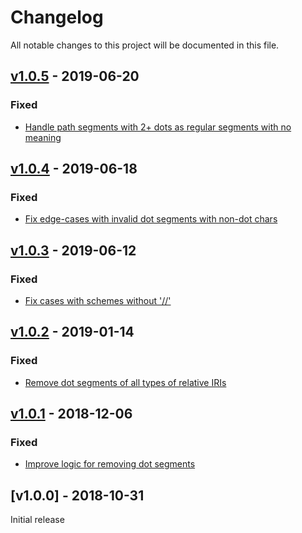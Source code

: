 # Changelog
All notable changes to this project will be documented in this file.

<a name="v1.0.5"></a>
## [v1.0.5](https://github.com/rubensworks/relative-to-absolute-iri.js/compare/v1.0.4...v1.0.5) - 2019-06-20

### Fixed
* [Handle path segments with 2+ dots as regular segments with no meaning](https://github.com/rubensworks/relative-to-absolute-iri.js/commit/5c42ec1b8a350ae5632ee9c556f173b2f7a4e190)

<a name="v1.0.4"></a>
## [v1.0.4](https://github.com/rubensworks/relative-to-absolute-iri.js/compare/v1.0.3...v1.0.4) - 2019-06-18

### Fixed
* [Fix edge-cases with invalid dot segments with non-dot chars](https://github.com/rubensworks/relative-to-absolute-iri.js/commit/391a438ca4a290829ee6696535ef793d1b8078c4)

<a name="v1.0.3"></a>
## [v1.0.3](https://github.com/rubensworks/relative-to-absolute-iri.js/compare/v1.0.2...v1.0.3) - 2019-06-12

### Fixed
* [Fix cases with schemes without '//'](https://github.com/rubensworks/relative-to-absolute-iri.js/commit/731f470e3debbcad70a9b61510cfe44ae597af4c)

<a name="v1.0.2"></a>
## [v1.0.2](https://github.com/rubensworks/relative-to-absolute-iri.js/compare/v1.0.1...v1.0.2) - 2019-01-14

### Fixed
* [Remove dot segments of all types of relative IRIs](https://github.com/rubensworks/relative-to-absolute-iri.js/commit/2418772e30d8af372543ac5cbe506e83fde25aff)

<a name="v1.0.1"></a>
## [v1.0.1](https://github.com/rubensworks/relative-to-absolute-iri.js/compare/v1.0.0...v1.0.1) - 2018-12-06

### Fixed
* [Improve logic for removing dot segments](https://github.com/rubensworks/relative-to-absolute-iri.js/commit/cfb8f8b593672577d258978dce81fe5ff29805aa)

<a name="v1.0.0"></a>
## [v1.0.0] - 2018-10-31

Initial release
